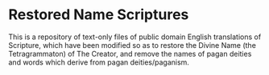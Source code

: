 # Restored Name Scriptures

This is a repository of text-only files of public domain English translations of Scripture, which have been modified so as to restore the Divine Name (the Tetragrammaton) of The Creator, and remove the names of pagan deities and words which derive from pagan deities/paganism.
